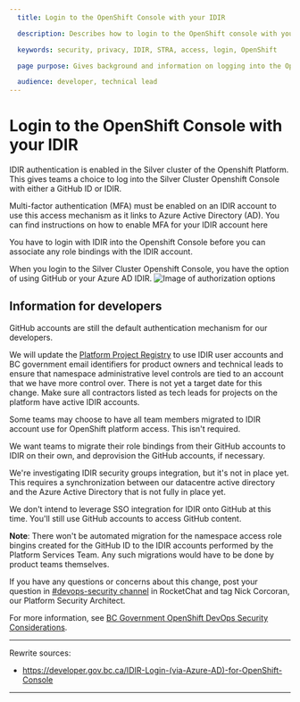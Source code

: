 ```yaml
---
  title: Login to the OpenShift Console with your IDIR

  description: Describes how to login to the OpenShift console with your IDIR

  keywords: security, privacy, IDIR, STRA, access, login, OpenShift

  page purpose: Gives background and information on logging into the OpenShift console with your IDIR and the background on how it was set up.

  audience: developer, technical lead
---
```


# Login to the OpenShift Console with your IDIR

IDIR authentication is enabled in the Silver cluster of the Openshift Platform. This gives teams a choice to log into the Silver Cluster Openshift Console with either a GitHub ID or IDIR.

Multi-factor authentication (MFA) must be enabled on an IDIR account to use this access mechanism as it links to Azure Active Directory (AD). You can find instructions on how to enable MFA for your IDIR account here <!-- where? -->

You have to login with IDIR into the Openshift Console before you can associate any role bindings with the IDIR account.

When you login to the Silver Cluster Openshift Console, you have the option of using GitHub or your Azure AD IDIR.
![Image of authorization options](https://user-images.githubusercontent.com/53879638/146621070-6d473a3d-289c-400e-86a7-947732441fac.png)

## Information for developers <!-- is there a better heading for this? -->
GitHub accounts are still the default authentication mechanism for our developers.

We will update the [Platform Project Registry](https://registry.developer.gov.bc.ca/) to use IDIR user accounts and BC government email identifiers for product owners and technical leads to ensure that namespace administrative level controls are tied to an account that we have more control over. There is not yet a target date for this change. Make sure all contractors listed as tech leads for projects on the platform have active IDIR accounts.

Some teams may choose to have all team members migrated to IDIR account use for OpenShift platform access.  This isn't required.

We want teams to migrate their role bindings from their GitHub accounts to IDIR on their own, and deprovision the GitHub accounts, if necessary.

We're investigating IDIR security groups integration, but it's not in place yet. This requires a synchronization between our datacentre active directory and the Azure Active Directory that is not fully in place yet.

We don't intend to leverage SSO integration for IDIR onto GitHub at this time. You'll still use GitHub accounts to access GitHub content.

**Note**: There won't be automated migration for the namespace access role bingins <!-- is this a typo? --> created for the GitHub ID to the IDIR accounts performed by the Platform Services Team. Any such migrations would have to be done by product teams themselves. <!-- I'm not totally clear on what this sentence means. Can we reword to make it more verb-focused? -->

If you have any questions or concerns about this change, post your question in [#devops-security channel](https://chat.developer.gov.bc.ca/channel/devops-security) in RocketChat and tag Nick Corcoran, our Platform Security Architect.

For more information, see [BC Government OpenShift DevOps Security Considerations](https://developer.gov.bc.ca/BC-Government-OpenShift-DevOps-Security-Considerations).

---
Rewrite sources:
* https://developer.gov.bc.ca/IDIR-Login-(via-Azure-AD)-for-OpenShift-Console
---
